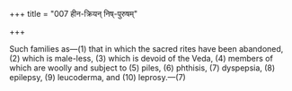 +++
title = "007 हीन-क्रियन् निष्-पुरुषम्"

+++

Such families as—(1) that in which the sacred rites have been abandoned, (2) which is male-less, (3) which is devoid of the Veda, (4) members of which are woolly and subject to (5) piles, (6) phthisis, (7) dyspepsia, (8) epilepsy, (9) leucoderma, and (10) leprosy.—(7)